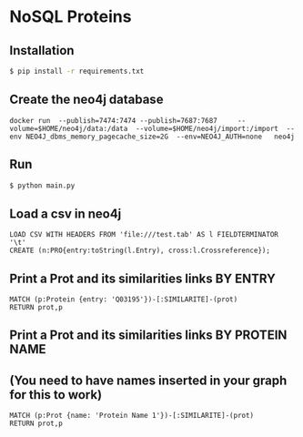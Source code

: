 # NoSQL Proteins

## Installation

```bash
$ pip install -r requirements.txt
```

## Create the neo4j database
```shell
docker run 	--publish=7474:7474 --publish=7687:7687 	--volume=$HOME/neo4j/data:/data  --volume=$HOME/neo4j/import:/import  --env NEO4J_dbms_memory_pagecache_size=2G  --env=NEO4J_AUTH=none   neo4j
```

## Run

```bash
$ python main.py
```

## Load a csv in neo4j 

```neo4j
LOAD CSV WITH HEADERS FROM 'file:///test.tab' AS l FIELDTERMINATOR '\t'
CREATE (n:PRO{entry:toString(l.Entry), cross:l.Crossreference});
```

## Print a Prot and its similarities links BY ENTRY

```neo4j
MATCH (p:Protein {entry: 'Q03195'})-[:SIMILARITE]-(prot)
RETURN prot,p
```

## Print a Prot and its similarities links BY PROTEIN NAME
## (You need to have names inserted in your graph for this to work)

```neo4j
MATCH (p:Prot {name: 'Protein Name 1'})-[:SIMILARITE]-(prot)
RETURN prot,p
```